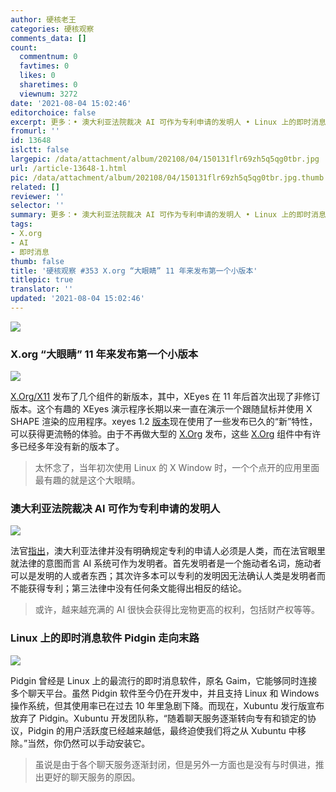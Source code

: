 ```yaml
---
author: 硬核老王
categories: 硬核观察
comments_data: []
count:
  commentnum: 0
  favtimes: 0
  likes: 0
  sharetimes: 0
  viewnum: 3272
date: '2021-08-04 15:02:46'
editorchoice: false
excerpt: 更多：• 澳大利亚法院裁决 AI 可作为专利申请的发明人 • Linux 上的即时消息软件 Pidgin 走向末路
fromurl: ''
id: 13648
islctt: false
largepic: /data/attachment/album/202108/04/150131flr69zh5q5qg0tbr.jpg
url: /article-13648-1.html
pic: /data/attachment/album/202108/04/150131flr69zh5q5qg0tbr.jpg.thumb.jpg
related: []
reviewer: ''
selector: ''
summary: 更多：• 澳大利亚法院裁决 AI 可作为专利申请的发明人 • Linux 上的即时消息软件 Pidgin 走向末路
tags:
- X.org
- AI
- 即时消息
thumb: false
title: '硬核观察 #353 X.org “大眼睛” 11 年来发布第一个小版本'
titlepic: true
translator: ''
updated: '2021-08-04 15:02:46'
---
```


![](/data/attachment/album/202108/04/150131flr69zh5q5qg0tbr.jpg)


### X.org “大眼睛” 11 年来发布第一个小版本


![](/data/attachment/album/202108/04/150145ahlsagc6s3js8sam.jpg)


[X.Org/X11](http://x.org/X11) 发布了几个组件的新版本，其中，XEyes 在 11 年后首次出现了非修订版本。这个有趣的 XEyes 演示程序长期以来一直在演示一个跟随鼠标并使用 X SHAPE 渲染的应用程序。xeyes 1.2 [版本](https://lists.x.org/archives/xorg-announce/2021-August/003101.html)现在使用了一些发布已久的“新”特性，可以获得更流畅的体验。由于不再做大型的 [X.Org](http://x.org/) 发布，这些 [X.Org](http://x.org/) 组件中有许多已经多年没有新的版本了。



> 
> 太怀念了，当年初次使用 Linux 的 X Window 时，一个个点开的应用里面最有趣的就是这个大眼睛。
> 
> 
> 


### 澳大利亚法院裁决 AI 可作为专利申请的发明人


![](/data/attachment/album/202108/04/150159dp2qup4dv65va8sj.jpg)


法官[指出](https://www.theregister.com/2021/08/02/ai_inventor_allowed_in_australia/)，澳大利亚法律并没有明确规定专利的申请人必须是人类，而在法官眼里就法律的意图而言 AI 系统可作为发明者。首先发明者是一个施动者名词，施动者可以是发明的人或者东西；其次许多本可以专利的发明因无法确认人类是发明者而不能获得专利；第三法律中没有任何条文能得出相反的结论。



> 
> 或许，越来越充满的 AI 很快会获得比宠物更高的权利，包括财产权等等。
> 
> 
> 


### Linux 上的即时消息软件 Pidgin 走向末路


![](/data/attachment/album/202108/04/150228kkwmyi69mlay6nf9.jpg)


Pidgin 曾经是 Linux 上的最流行的即时消息软件，原名 Gaim，它能够同时连接多个聊天平台。虽然 Pidgin 软件至今仍在开发中，并且支持 Linux 和 Windows 操作系统，但其使用率已在过去 10 年里急剧下降。而现在，Xubuntu 发行版宣布放弃了 Pidgin。Xubuntu 开发团队称，“随着聊天服务逐渐转向专有和锁定的协议，Pidgin 的用户活跃度已经越来越低，最终迫使我们将之从 Xubuntu 中移除。”当然，你仍然可以手动安装它。



> 
> 虽说是由于各个聊天服务逐渐封闭，但是另外一方面也是没有与时俱进，推出更好的聊天服务的原因。
> 
> 
>